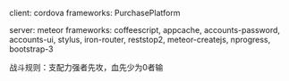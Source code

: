 client: cordova
frameworks: PurchasePlatform

server: meteor
frameworks: coffeescript, appcache, accounts-password, accounts-ui, stylus, iron-router, reststop2, meteor-createjs, nprogress, bootstrap-3

战斗规则：支配力强者先攻，血先少为0者输
